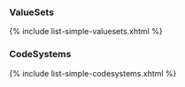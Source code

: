### ValueSets

{% include list-simple-valuesets.xhtml %}

### CodeSystems
  
{% include list-simple-codesystems.xhtml %}

